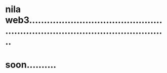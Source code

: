 # nila web3....................................................................................................
# soon..........
